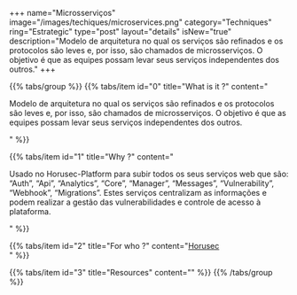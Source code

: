 +++
name="Microsserviços"
image="/images/techiques/microservices.png"
category="Techniques"
ring="Estrategic"
type="post"
layout="details"
isNew="true"
description="Modelo de arquitetura no qual os serviços são refinados e os protocolos são leves e, por isso, são chamados de microsserviços. O objetivo é que as equipes possam levar seus serviços independentes dos outros."
+++

{{% tabs/group %}}
  {{% tabs/item id="0" title="What is it ?" content="<p>Modelo de arquitetura no qual os serviços são refinados e os protocolos são leves e, por isso, são chamados de microsserviços. O objetivo é que as equipes possam levar seus serviços independentes dos outros.</p>" %}}
  
  {{% tabs/item id="1" title="Why ?" content="<p>Usado no Horusec-Platform para subir todos os seus serviços web que são: “Auth”, “Api”, “Analytics”, “Core”, “Manager”, “Messages”, “Vulnerability”, “Webhook”, “Migrations”. Estes serviços centralizam as informações e podem realizar a gestão das vulnerabilidades e controle de acesso à plataforma.</p>" %}}
  
  {{% tabs/item id="2" title="For who ?" content="<a href='https://horusec.io/site/'>Horusec</a><br />" %}}

  {{% tabs/item id="3" title="Resources" content="" %}}
{{% /tabs/group %}}